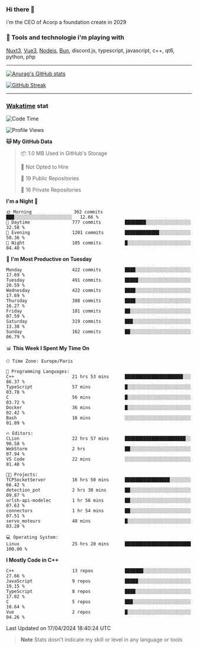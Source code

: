 ### Hi there 👋

i'm the CEO of Acorp a foundation create in 2029  

### 🧰 Tools and technologie i'm playing with

[Nuxt3](https://nuxt.com), [Vue3](https://vuejs.org/), [Nodejs](https://nodejs.org), [Bun](https://bun.sh/), discord.js, typescript, javascript, c++, qt6, python, php

---

[![Anurag's GitHub stats](https://github-readme-stats.vercel.app/api?username=ackimixs&show_icons=true&theme=github_dark&count_private=true)](https://www.ackimixs.xyz)

[![GitHub Streak](https://github-readme-streak-stats.herokuapp.com?user=Ackimixs&theme=github-dark-blue&date_format=j%20M%5B%20Y%5D&mode=weekly)](https://git.io/streak-stats)

---
 
 ### [Wakatime](https://wakatime.com/) stat

<!--START_SECTION:waka-->
![Code Time](http://img.shields.io/badge/Code%20Time-1%2C021%20hrs%2021%20mins-blue)

![Profile Views](http://img.shields.io/badge/Profile%20Views-0-blue)

**🐱 My GitHub Data** 

> 📦 1.0 MB Used in GitHub's Storage 
 > 
> 🚫 Not Opted to Hire
 > 
> 📜 19 Public Repositories 
 > 
> 🔑 16 Private Repositories 
 > 
**I'm a Night 🦉** 

```text
🌞 Morning                302 commits         ███░░░░░░░░░░░░░░░░░░░░░░   12.66 % 
🌆 Daytime                777 commits         ████████░░░░░░░░░░░░░░░░░   32.58 % 
🌃 Evening                1201 commits        █████████████░░░░░░░░░░░░   50.36 % 
🌙 Night                  105 commits         █░░░░░░░░░░░░░░░░░░░░░░░░   04.40 % 
```
📅 **I'm Most Productive on Tuesday** 

```text
Monday                   422 commits         ████░░░░░░░░░░░░░░░░░░░░░   17.69 % 
Tuesday                  491 commits         █████░░░░░░░░░░░░░░░░░░░░   20.59 % 
Wednesday                422 commits         ████░░░░░░░░░░░░░░░░░░░░░   17.69 % 
Thursday                 388 commits         ████░░░░░░░░░░░░░░░░░░░░░   16.27 % 
Friday                   181 commits         ██░░░░░░░░░░░░░░░░░░░░░░░   07.59 % 
Saturday                 319 commits         ███░░░░░░░░░░░░░░░░░░░░░░   13.38 % 
Sunday                   162 commits         ██░░░░░░░░░░░░░░░░░░░░░░░   06.79 % 
```


📊 **This Week I Spent My Time On** 

```text
🕑︎ Time Zone: Europe/Paris

💬 Programming Languages: 
C++                      21 hrs 53 mins      ██████████████████████░░░   86.37 % 
TypeScript               57 mins             █░░░░░░░░░░░░░░░░░░░░░░░░   03.78 % 
C                        56 mins             █░░░░░░░░░░░░░░░░░░░░░░░░   03.72 % 
Docker                   36 mins             █░░░░░░░░░░░░░░░░░░░░░░░░   02.42 % 
Bash                     16 mins             ░░░░░░░░░░░░░░░░░░░░░░░░░   01.09 % 

🔥 Editors: 
CLion                    22 hrs 57 mins      ███████████████████████░░   90.58 % 
WebStorm                 2 hrs               ██░░░░░░░░░░░░░░░░░░░░░░░   07.94 % 
VS Code                  22 mins             ░░░░░░░░░░░░░░░░░░░░░░░░░   01.48 % 

🐱‍💻 Projects: 
TCPSocketServer          16 hrs 50 mins      █████████████████░░░░░░░░   66.42 % 
detection_pot            2 hrs 30 mins       ██░░░░░░░░░░░░░░░░░░░░░░░   09.87 % 
urlsh-api-modelec        1 hr 56 mins        ██░░░░░░░░░░░░░░░░░░░░░░░   07.63 % 
connectors               1 hr 54 mins        ██░░░░░░░░░░░░░░░░░░░░░░░   07.51 % 
servo_moteurs            48 mins             █░░░░░░░░░░░░░░░░░░░░░░░░   03.20 % 

💻 Operating System: 
Linux                    25 hrs 20 mins      █████████████████████████   100.00 % 
```

**I Mostly Code in C++** 

```text
C++                      13 repos            ███████░░░░░░░░░░░░░░░░░░   27.66 % 
JavaScript               9 repos             █████░░░░░░░░░░░░░░░░░░░░   19.15 % 
TypeScript               8 repos             ████░░░░░░░░░░░░░░░░░░░░░   17.02 % 
C                        5 repos             ███░░░░░░░░░░░░░░░░░░░░░░   10.64 % 
Vue                      2 repos             █░░░░░░░░░░░░░░░░░░░░░░░░   04.26 % 
```




 Last Updated on 17/04/2024 18:40:24 UTC
<!--END_SECTION:waka-->

> **Note**
> Stats dosn't indicate my skill or level in any language or tools
